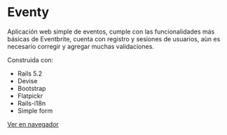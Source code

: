 # Eventy

Aplicación web simple de eventos, cumple con las funcionalidades más básicas de Eventbrite, cuenta con registro y sesiones de usuarios, aùn es necesario corregir y agregar muchas validaciones.

Construida con:

* Rails 5.2 
* Devise
* Bootstrap
* Flatpickr
* Rails-i18n
* Simple form

[Ver en navegador](https://sheltered-mountain-61366.herokuapp.com/)

